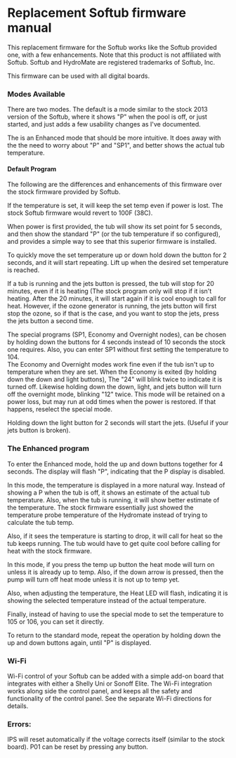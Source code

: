 # Replacement Softub firmware manual

This replacement firmware for the Softub works like the Softub provided
one, with a few enhancements.  Note that this product is not affiliated with 
Softub.  Softub and HydroMate are registered trademarks of Softub, Inc.

This firmware can be used with all digital boards.

### Modes Available

There are two modes.  The default is a mode similar to the stock 2013 version
of the Softub, where it shows "P" when the pool is off, or just started, and
just adds a few usability changes as I've documented.

The is an Enhanced mode that should be more intuitive.  It does
away with the the need to worry about "P" and "SP1", and better shows
the actual tub temperature.

#### Default Program

The following are the differences and enhancements of this firmware over 
the stock firmware provided by Softub.

If the temperature is set, it will keep the set temp even if power is lost. 
The stock Softub firmware would revert to 100F (38C).

When power is first provided, the tub will show its set point for 5 seconds,
and then show the standard "P" (or the tub temperature if so configured), and
provides a simple way to see that this superior firmware is installed.

To quickly move the set temperature up or down hold down the button for 2 
seconds, and it will start repeating.  Lift up when the desired set temperature
is reached.

If a tub is running and the jets button is pressed, the tub will stop for 20 
minutes, even if it is heating (The stock program only will stop if it isn't 
heating. After the 20 minutes, it will start again if it is cool enough to call
for heat.  However, if the ozone generator is running, the jets button will 
first stop the ozone, so if that is the case, and you want to stop the jets,
press the jets button a second time.

The special programs (SP1, Economy and Overnight nodes), can be chosen by
holding down the buttons for 4 seconds instead of 10 seconds the stock one
requires.  Also, you can enter SP1 without first setting the temperature to 104.  
The Economy and Overnight modes work fine even if the tub isn't up to 
temperature when they are set. When the Economy is exited (by holding down the
down and light buttons), The "24" will blink twice to indicate it is turned off.
Likewise holding down the down, light, and jets button will turn off the 
overnight mode, blinking "12" twice. This mode will be retained on a power
loss, but may run at odd times when the power is restored.  If that happens,
reselect the special mode.

Holding down the light button for 2 seconds will start the jets.  (Useful if
your jets button is broken).

### The Enhanced program

To enter the Enhanced mode, hold the up and down buttons together for 4 seconds.
The display will flash "P", indicating that the P display is disabled.

In this mode, the temperature is displayed in a more natural way.  Instead of
showing a P when the tub is off, it shows an estimate of the actual tub 
temperature.  Also, when the tub is running, it will show better estimate of the
temperature. The stock firmware essentially just showed the temperature probe
temperature of the Hydromate instead of trying to calculate the tub temp.

Also, if it sees the temperature is starting to drop, it will call for heat
so the tub keeps running. The tub would have to get quite cool before calling
for heat with the stock firmware.

In this mode, if you press the temp up button the heat mode will turn on unless
it is already up to temp. Also, if the down arrow is pressed, then the pump will 
turn off heat mode unless it is not up to temp yet.

Also, when adjusting the temperature, the Heat LED will flash, indicating it is
showing the selected temperature instead of the actual temperature.

Finally, instead of having to use the special mode to set the temperature to 
105 or 106, you can set it directly.
 
To return to the standard mode, repeat the operation by holding down the up and
down buttons again, until "P" is displayed.

### Wi-Fi

Wi-Fi control of your Softub can be added with a simple add-on board that 
integrates with either a Shelly Uni or Sonoff Elite.  The Wi-Fi integration works 
along side the control panel, and keeps all the safety and functionality of the 
control panel.  See the separate Wi-Fi directions for details.

### Errors:
IPS will reset automatically if the voltage corrects itself (similar to the 
stock board).  P01 can be reset by pressing any button.

